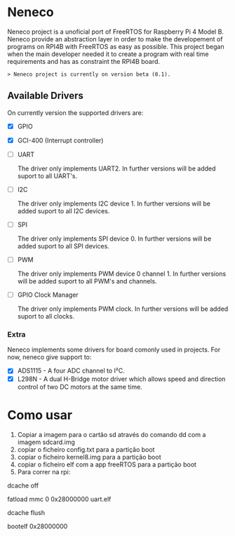 # Neneco

Neneco project is a unoficial port of FreeRTOS for Raspberry Pi 4 Model B.
Neneco provide an abstraction layer in order to make the developement of programs on RPI4B with FreeRTOS as easy as possible. This project 
began when the main developer needed it to create a program with real time requirements and has as constraint the RPI4B board.

    > Neneco project is currently on version beta (0.1). 
    
## Available Drivers

On currently version the supported drivers are:

-  [X] GPIO
-  [X] GCI-400 (Interrupt controller) 
-  [ ] UART

    The driver only implements UART2. In further versions will be added suport to all UART's.
-  [ ] I2C

    The driver only implements I2C device 1. In further versions will be added suport to all I2C devices.
-  [ ] SPI

    The driver only implements SPI device 0. In further versions will be added suport to all SPI devices.
-  [ ] PWM

    The driver only implements PWM device 0 channel 1. In further versions will be added suport to all PWM's and channels.
-  [ ] GPIO Clock Manager

    The driver only implements PWM clock. In further versions will be added suport to all clocks.
    
### Extra
Neneco implements some drivers for board comonly used in projects. For now, neneco give support to:
-  [X] ADS1115 - A four ADC channel to I²C.
-  [X] L298N - A dual H-Bridge motor driver which allows speed and direction control of two DC motors at the same time.

# Como usar

1. Copiar a imagem para o cartão sd através do comando dd com a imagem sdcard.img
2. copiar o ficheiro config.txt para a partição boot
3. copiar o ficheiro kernel8.img para a partição boot
4. copiar o ficheiro elf com a app freeRTOS para a partição boot
5. Para correr na rpi:

dcache off

fatload mmc 0 0x28000000 uart.elf

dcache flush

bootelf 0x28000000
